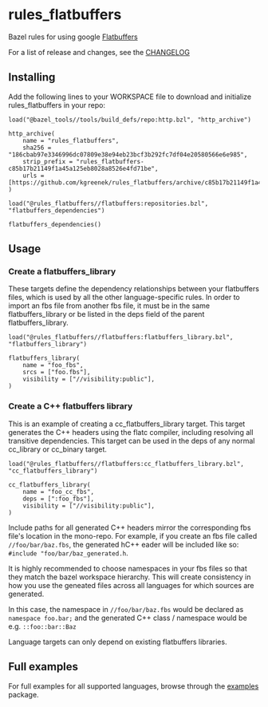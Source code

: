 # rules_flatbuffers

Bazel rules for using google [Flatbuffers](https://github.com/google/flatbuffers)

For a list of release and changes, see the [CHANGELOG](CHANGELOG.md)

## Installing

Add the following lines to your WORKSPACE file to download and initialize rules_flatbuffers in your repo:

```bzl
load("@bazel_tools//tools/build_defs/repo:http.bzl", "http_archive")

http_archive(
    name = "rules_flatbuffers",
    sha256 = "186cbab97e3346996dc07809e38e94eb23bcf3b292fc7df04e20580566e6e985",
    strip_prefix = "rules_flatbuffers-c85b17b21149f1a45a125eb8028a8526e4fd71be",
    urls = [https://github.com/kgreenek/rules_flatbuffers/archive/c85b17b21149f1a45a125eb8028a8526e4fd71be.tar.gz],
)

load("@rules_flatbuffers//flatbuffers:repositories.bzl", "flatbuffers_dependencies")

flatbuffers_dependencies()
```

## Usage

### Create a flatbuffers_library

These targets define the dependency relationships between your flatbuffers files, which is used by all the other language-specific rules. In order to import an fbs file from another fbs file, it must be in the same flatbuffers_library or be listed in the deps field of the parent flatbuffers_library.

```bzl
load("@rules_flatbuffers//flatbuffers:flatbuffers_library.bzl", "flatbuffers_library")

flatbuffers_library(
    name = "foo_fbs",
    srcs = ["foo.fbs"],
    visibility = ["//visibility:public"],
)
```

### Create a C++ flatbuffers library

This is an example of creating a cc_flatbuffers_library target. This target generates the C++ headers using the flatc compiler, including resolving all transitive dependencies. This target can be used in the deps of any normal cc_library or cc_binary target.

```bzl
load("@rules_flatbuffers//flatbuffers:cc_flatbuffers_library.bzl", "cc_flatbuffers_library")

cc_flatbuffers_library(
    name = "foo_cc_fbs",
    deps = [":foo_fbs"],
    visibility = ["//visibility:public"],
)
```

Include paths for all generated C++ headers mirror the corresponding fbs file's location in the mono-repo. For example, if you create an fbs file called `//foo/bar/baz.fbs`, the generated hC++ eader will be included like so: `#include "foo/bar/baz_generated.h`.

It is highly recommended to choose namespaces in your fbs files so that they match the bazel workspace hierarchy. This will create consistency in how you use the geneated files across all languages for which sources are generated.

In this case, the namespace in `//foo/bar/baz.fbs` would be declared as `namespace foo.bar;` and the generated C++ class / namespace would be e.g. `::foo::bar::Baz`

Language targets can only depend on existing flatbuffers libraries.

## Full examples

For full examples for all supported languages, browse through the [examples](examples) package.
